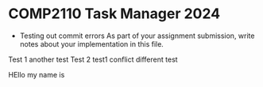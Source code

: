 # COMP2110 Task Manager 2024
- Testing out commit errors
As part of your assignment submission, write notes about your implementation
in this file.

Test 1
another test
Test 2
test1
conflict
different test

HEllo my name is 

